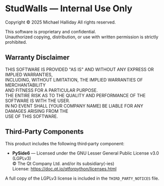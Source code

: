 # StudWalls — Internal Use Only  
Copyright © 2025 Michael Halliday 
All rights reserved.

This software is proprietary and confidential.  
Unauthorized copying, distribution, or use with written permission is strictly prohibited.

## Warranty Disclaimer
THIS SOFTWARE IS PROVIDED "AS IS" AND WITHOUT ANY EXPRESS OR IMPLIED WARRANTIES,  
INCLUDING, WITHOUT LIMITATION, THE IMPLIED WARRANTIES OF MERCHANTABILITY  
AND FITNESS FOR A PARTICULAR PURPOSE.  
THE ENTIRE RISK AS TO THE QUALITY AND PERFORMANCE OF THE SOFTWARE IS WITH THE USER.  
IN NO EVENT SHALL [YOUR COMPANY NAME] BE LIABLE FOR ANY DAMAGES ARISING FROM THE  
USE OF THIS SOFTWARE.

## Third‑Party Components
This product includes the following third‑party component:

- **PySide6** — Licensed under the GNU Lesser General Public License v3.0 (LGPLv3)  
  © The Qt Company Ltd. and/or its subsidiary(-ies)  
  License: <https://doc.qt.io/qtforpython/licenses.html>

A full copy of the LGPLv3 license is included in the `THIRD_PARTY_NOTICES` file.
